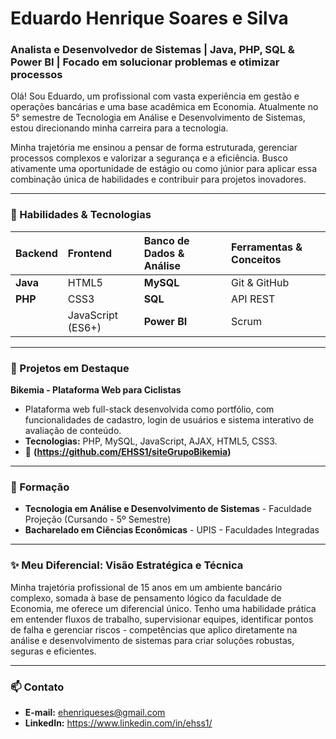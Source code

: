 # Eduardo Henrique Soares e Silva

### Analista e Desenvolvedor de Sistemas | Java, PHP, SQL & Power BI | Focado em solucionar problemas e otimizar processos

Olá! Sou Eduardo, um profissional com vasta experiência em gestão e operações bancárias e uma base acadêmica em Economia. Atualmente no 5° semestre de Tecnologia em Análise e Desenvolvimento de Sistemas, estou direcionando minha carreira para a tecnologia.

Minha trajetória me ensinou a pensar de forma estruturada, gerenciar processos complexos e valorizar a segurança e a eficiência. Busco ativamente uma oportunidade de estágio ou como júnior para aplicar essa combinação única de habilidades e contribuir para projetos inovadores.

---

### 🚀 Habilidades & Tecnologias

| Backend | Frontend | Banco de Dados & Análise | Ferramentas & Conceitos |
| :--- | :--- | :--- | :--- |
| **Java** | HTML5 | **MySQL** | Git & GitHub |
| **PHP** | CSS3 | **SQL** | API REST |
| | JavaScript (ES6+) | **Power BI** | Scrum |

---

### 🔧 Projetos em Destaque

**Bikemia - Plataforma Web para Ciclistas**
* Plataforma web full-stack desenvolvida como portfólio, com funcionalidades de cadastro, login de usuários e sistema interativo de avaliação de conteúdo.
* **Tecnologias:** PHP, MySQL, JavaScript, AJAX, HTML5, CSS3.
* 🔗 **(https://github.com/EHSS1/siteGrupoBikemia)**

---

### 🌱 Formação

* **Tecnologia em Análise e Desenvolvimento de Sistemas** - Faculdade Projeção (Cursando - 5º Semestre)
* **Bacharelado em Ciências Econômicas** - UPIS - Faculdades Integradas

---

### ✨ Meu Diferencial: Visão Estratégica e Técnica

Minha trajetória profissional de 15 anos em um ambiente bancário complexo, somada à base de pensamento lógico da faculdade de Economia, me oferece um diferencial único. Tenho uma habilidade prática em entender fluxos de trabalho, supervisionar equipes, identificar pontos de falha e gerenciar riscos - competências que aplico diretamente na análise e desenvolvimento de sistemas para criar soluções robustas, seguras e eficientes.


---

### 📫 Contato

* **E-mail:** ehenriqueses@gmail.com
* **LinkedIn:** https://www.linkedin.com/in/ehss1/
